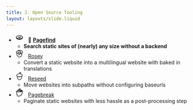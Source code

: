 ```yaml
---
title: 2. Open Source Tooling
layout: layouts/slide.liquid
---
```


- ![The logo for pagefind](/img/pagefind.png) &nbsp; 🌟  [**Pagefind**](https://pagefind.app)
  - **Search static sites of (nearly) any size without a backend**
- ![The logo for rosey](/img/rosey.png) &nbsp; [Rosey](https://rosey.app)
  - Convert a static website into a multilingual website with baked in translations
- ![The logo for reseed](/img/reseed.png) &nbsp; [Reseed](https://reseed.app)
  - Move websites into subpaths without configuring baseurls
- ![The logo for pagebreak](/img/pagebreak.png) &nbsp; [Pagebreak](https://github.com/cloudCannon/pagebreak)
  - Paginate static websites with less hassle as a post-processing step

